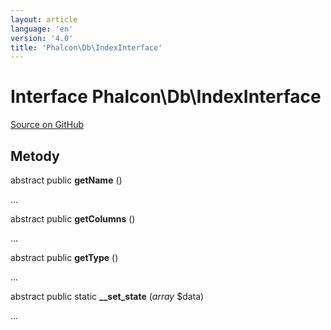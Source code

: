 ```yaml
---
layout: article
language: 'en'
version: '4.0'
title: 'Phalcon\Db\IndexInterface'
---
```

# Interface **Phalcon\Db\IndexInterface**

<a href="https://github.com/phalcon/cphalcon/tree/v4.0.0/phalcon/db/indexinterface.zep" class="btn btn-default btn-sm">Source on GitHub</a>

## Metody

abstract public **getName** ()

...

abstract public **getColumns** ()

...

abstract public **getType** ()

...

abstract public static **__set_state** (*array* $data)

...